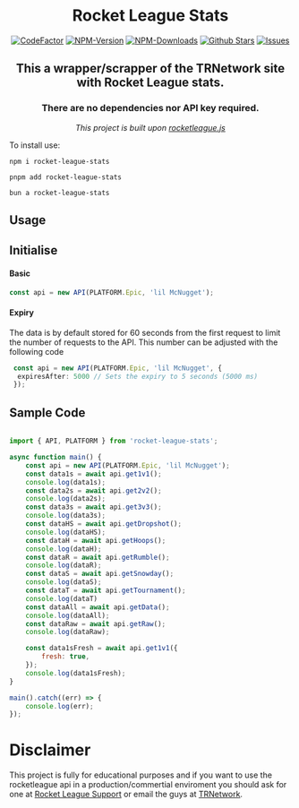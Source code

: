 <div align="center">
    <h1>Rocket League Stats</h1>
    <a href="https://www.codefactor.io/repository/github/im-xnugget/rocket-league-stats"><img src="https://www.codefactor.io/repository/github/im-xnugget/rocket-league-stats/badge" alt="CodeFactor" /></a>
    <a href="https://www.npmjs.com/package/rocket-league-stats"><img src="https://badgen.net/npm/v/rocket-league-stats?color=blue" alt="NPM-Version"/></a>
    <a href="https://www.npmjs.com/package/rocket-league-stats"><img src="https://badgen.net/npm/dt/rocket-league-stats?color=blue" alt="NPM-Downloads"/></a>
    <a href="https://github.com/im-xnugget/rocket-league-stats"><img src="https://badgen.net/github/stars/im-xnugget/rocket-league-stats?color=yellow" alt="Github Stars"/></a>
    <a href="https://github.com/im-xnugget/rocket-league-stats/issues"><img src="https://badgen.net/github/open-issues/im-xnugget/rocket-league-stats?color=green" alt="Issues"/></a>
    <h2>This a wrapper/scrapper of the TRNetwork site with <b>Rocket League</b> stats.</h2>
    <h3>There are no dependencies nor API key required.</h3>
<i>This project is built upon <a href="https://github.com/iFraan/rocketleague.js" alt="rocketleague.js Link">rocketleague.js</a></i>
</div>

To install use:

```shell
npm i rocket-league-stats
```

```shell
pnpm add rocket-league-stats
```

```shell
bun a rocket-league-stats
```

## Usage

## Initialise

#### Basic

```typescript
const api = new API(PLATFORM.Epic, 'lil McNugget');

```

#### Expiry

The data is by default stored for 60 seconds from the first request to limit the number of requests to the API. This number can be adjusted with the following code

```typescript
 const api = new API(PLATFORM.Epic, 'lil McNugget', {
  expiresAfter: 5000 // Sets the expiry to 5 seconds (5000 ms)
 });
```

## Sample Code

```js

import { API, PLATFORM } from 'rocket-league-stats';

async function main() {
	const api = new API(PLATFORM.Epic, 'lil McNugget');
	const data1s = await api.get1v1();
	console.log(data1s);
	const data2s = await api.get2v2();
	console.log(data2s);
	const data3s = await api.get3v3();
	console.log(data3s);
	const dataHS = await api.getDropshot();
	console.log(dataHS);
	const dataH = await api.getHoops();
	console.log(dataH);
	const dataR = await api.getRumble();
	console.log(dataR);
	const dataS = await api.getSnowday();
	console.log(dataS);
	const dataT = await api.getTournament();
	console.log(dataT)
	const dataAll = await api.getData();
	console.log(dataAll);
	const dataRaw = await api.getRaw();
	console.log(dataRaw);

	const data1sFresh = await api.get1v1({
		fresh: true,
	});
	console.log(data1sFresh);
}

main().catch((err) => {
	console.log(err);
});
```

# Disclaimer

This project is fully for educational purposes and if you want to use the rocketleague api in a production/commertial enviroment you should ask for one at [Rocket League Support](https://support.rocketleague.com/hc/en-us) or email the guys at [TRNetwork](https://tracker.gg/).
